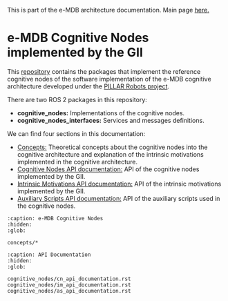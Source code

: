 This is part of the e-MDB architecture documentation. Main page [here.](https://docs.pillar-robots.eu/en/latest/)

# e-MDB Cognitive Nodes implemented by the GII

This [repository](https://github.com/pillar-robots/emdb_cognitive_nodes_gii) contains the packages that implement the reference cognitive nodes of the software implementation of the e-MDB cognitive architecture developed under the [PILLAR Robots project](https://pillar-robots.eu/).

There are two ROS 2 packages in this repository:

- **cognitive_nodes:** Implementations of the cognitive nodes.
- **cognitive_nodes_interfaces:** Services and messages definitions.

We can find four sections in this documentation:

- [Concepts:](concepts/concepts.md) Theoretical concepts about the cognitive nodes into the cognitive architecture and explanation of the intrinsic motivations implemented in the cognitive architecture.
- [Cognitive Nodes API documentation:](cognitive_nodes/cn_api_documentation.rst) API of the cognitive nodes implemented by the GII.
- [Intrinsic Motivations API documentation:](cognitive_nodes/im_api_documentation.rst) API of the intrinsic motivations implemented by the GII.
- [Auxiliary Scripts API documentation:](cognitive_nodes/as_api_documentation.rst) API of the auxiliary scripts used in the cognitive nodes.

```{toctree}
:caption: e-MDB Cognitive Nodes
:hidden:
:glob:

concepts/*

```

```{toctree}
:caption: API Documentation
:hidden:
:glob:

cognitive_nodes/cn_api_documentation.rst
cognitive_nodes/im_api_documentation.rst
cognitive_nodes/as_api_documentation.rst

```
